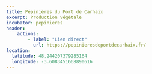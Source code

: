```yaml
---
title: Pépinières du Port de Carhaix
excerpt: Production végétale
incubator: pepinieres
header:
    actions:
        - label: "Lien direct"
          url: https://pepinieresdeportdecarhaix.fr/
location:
  latitude: 48.244207379285164
  longitude: -3.6083451668890616
---
```

